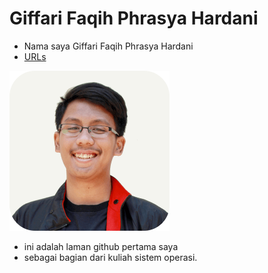 ---
---

# Giffari Faqih Phrasya Hardani

* Nama saya Giffari Faqih Phrasya Hardani
* [URLs](URLs/)

<img src="319.png" width="256">

* ini adalah laman github pertama saya
* sebagai bagian dari kuliah sistem operasi.